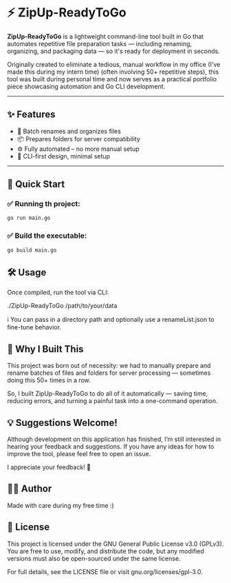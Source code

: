 # ⚡ ZipUp-ReadyToGo

**ZipUp-ReadyToGo** is a lightweight command-line tool built in Go that automates repetitive file preparation tasks — including renaming, organizing, and packaging data — so it's ready for deployment in seconds.

Originally created to eliminate a tedious, manual workflow in my office (I've made this during my intern time) (often involving 50+ repetitive steps), this tool was built during personal time and now serves as a practical portfolio piece showcasing automation and Go CLI development.

---

## ✨ Features

- 📁 Batch renames and organizes files
- 📦 Prepares folders for server compatibility
- ⚙️ Fully automated – no more manual setup
- 🧰 CLI-first design, minimal setup

---

## 🚀 Quick Start

### ✅ Running th project:

```bash
go run main.go
```

### ✅ Build the executable:

```bash
go build main.go
```

## 🛠️ Usage

Once compiled, run the tool via CLI:


./ZipUp-ReadyToGo /path/to/your/data

ℹ️ You can pass in a directory path and optionally use a renameList.json to fine-tune behavior.


## 🧩 Why I Built This

This project was born out of necessity: we had to manually prepare and rename batches of files and folders for server processing — sometimes doing this 50+ times in a row.

So, I built ZipUp-ReadyToGo to do all of it automatically — saving time, reducing errors, and turning a painful task into a one-command operation.

## 💡 Suggestions Welcome!

Although development on this application has finished, I’m still interested in hearing your feedback and suggestions. If you have any ideas for how to improve the tool, please feel free to open an issue.

I appreciate your feedback! 🥳

## 👨‍💻 Author

Made with care during my free time :)

## 📄 License

This project is licensed under the GNU General Public License v3.0 (GPLv3).
You are free to use, modify, and distribute the code, but any modified versions must also be open-sourced under the same license.

For full details, see the LICENSE file or visit gnu.org/licenses/gpl-3.0.